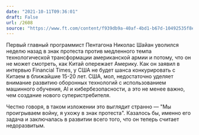 ```yaml
---
date: "2021-10-11T09:36:01"
draft: False
url: /2608
source: "https://www.ft.com/content/f939db9a-40af-4bd1-b67d-10492535f8e0"
---
```


Первый главный программист Пентагона Николас Шайан уволился неделю назад в знак протеста против медленного темпа технологической трансформации американской армии и потому, что он не может смотреть, как Китай опережает Америку. Как он заявил в интервью Financial Times, у США не будет шанса конкурировать с Китаем в ближайшие 15-20 лет. США, мол, недостаточно уделяет внимание развитию оборонных технологий с использованием машинного обучения, AI и кибербезопасности, а это не менее важно, чем создание нового суперистребителя.

Честно говоря, в таком изложении это выглядит странно — "Мы проигрываем войну, я ухожу в знак протеста". Казалось бы, именно его задача и заключалась в развитии всего того, что он теперь считает недоразвитым.
